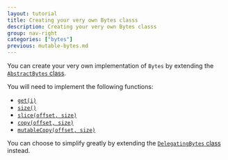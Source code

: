 ```yaml
---
layout: tutorial
title: Creating your very own Bytes classs
description: Creating your very own Bytes classs
group: nav-right
categories: ["bytes"]
previous: mutable-bytes.md
---
```


You can create your very own implementation of `Bytes` by extending the [`AbstractBytes` class](/docs/org.apache.tuweni.bytes/-abstract-bytes/index.html).

You will need to implement the following functions:
* [`get(i)`](/docs/org.apache.tuweni.bytes/-bytes/get.html)
* [`size()`](/docs/org.apache.tuweni.bytes/-bytes/size.html)
* [`slice(offset, size)`](/docs/org.apache.tuweni.bytes/-bytes/slice.html)
* [`copy(offset, size)`](/docs/org.apache.tuweni.bytes/-bytes/copy.html)
* [`mutableCopy(offset, size)`](/docs/org.apache.tuweni.bytes/-bytes/mutable-copy.html)

You can choose to simplify greatly by extending the [`DelegatingBytes` class](/docs/org.apache.tuweni.bytes/-delegating-bytes/index.html) instead.
